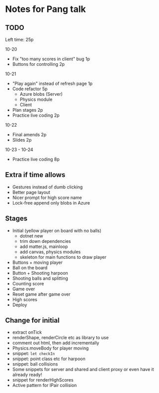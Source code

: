 # Notes for Pang talk

## TODO

Left time: 25p

10-20

+ Fix "too many scores in client" bug 1p
+ Buttons for controlling 2p

10-21

+ "Play again" instead of refresh page 1p
+ Code refactor 5p
  + Azure blobs (Server)
  + Physics module
  + Client
+ Plan stages 2p
+ Practice live coding 2p

10-22

* Final amends 2p
* Slides 2p

10-23 - 10-24

* Practice live coding 8p

## Extra if time allows

* Gestures instead of dumb clicking
* Better page layout
* Nicer prompt for high score name
* Lock-free append only blobs in Azure

## Stages

* Initial (yellow player on board with no balls)
  * dotnet new
  * trim down dependencies
  * add matter.js, mainloop
  * add canvas, physics modules
  * skeleton for main functions to draw player
* Buttons + moving player
* Ball on the board
* Button + Shooting harpoon
* Shooting balls and splitting
* Counting score
* Game over
* Reset game after game over
* High scores
* Deploy

## Change for initial

+ extract onTick
+ renderShape, renderCircle etc as library to use
+ comment out html, then add incrementally
+ Physics.moveBody for player moving
+ snippet: `let checkIn`
+ snippet: point class etc for harpoon
+ snippet: ball collisions
+ Some snippets for server and shared and client proxy or even have it already ready!
+ snippet for renderHighScores
+ Active pattern for IPair collision
